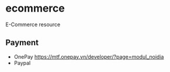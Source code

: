 # ecommerce
E-Commerce resource

## Payment
* OnePay https://mtf.onepay.vn/developer/?page=modul_noidia
* Paypal

